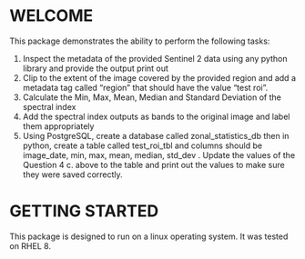 # WELCOME
This package demonstrates the ability to perform the following tasks:

1. Inspect the metadata of the provided Sentinel 2 data using any python library and provide the output print out
2. Clip to the extent of the image covered by the provided region and add a metadata tag called “region” that should have the value “test roi”.
3. Calculate the Min, Max, Mean, Median and Standard Deviation of the spectral index
4. Add the spectral index outputs as bands to the original image and label them appropriately
5. Using PostgreSQL, create a database called zonal_statistics_db then in python, create a table called test_roi_tbl and columns should be image_date, min, max, mean, median, std_dev . Update the values of the Question 4 c. above to the table and print out the values to make sure they were saved correctly. 

# GETTING STARTED
This package is designed to run on a linux operating system.  It was tested on RHEL 8.